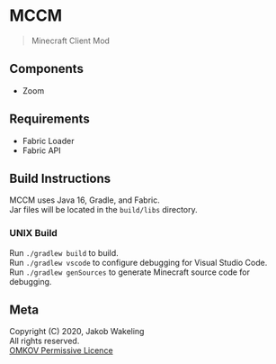 # MCCM

> Minecraft Client Mod

## Components

* Zoom

## Requirements

* Fabric Loader
* Fabric API

## Build Instructions

MCCM uses Java 16, Gradle, and Fabric.  
Jar files will be located in the `build/libs` directory.

### UNIX Build

Run `./gradlew build` to build.  
Run `./gradlew vscode` to configure debugging for Visual Studio Code.  
Run `./gradlew genSources` to generate Minecraft source code for debugging.

## Meta

Copyright (C) 2020, Jakob Wakeling  
All rights reserved.  
[OMKOV Permissive Licence](https://www.omkov.net/OLPE)
